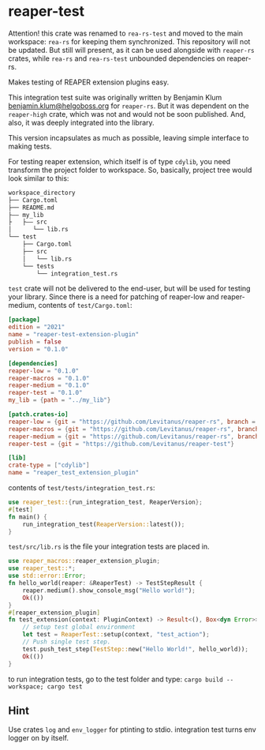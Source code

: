 # reaper-test

Attention! this crate was renamed to `rea-rs-test` and moved to the main workspace: `rea-rs` for keeping them synchronized. This repository will not be updated. But still will present, as it can be used alongside with `reaper-rs` crates, while `rea-rs` and `rea-rs-test` unbounded dependencies on reaper-rs.

Makes testing of REAPER extension plugins easy.

This integration test suite was originally written by Benjamin Klum <benjamin.klum@helgoboss.org> for `reaper-rs`. But it was dependent on the `reaper-high` crate, which was not and would not be soon published. And, also, it was deeply integrated into the library.

This version incapsulates as much as possible, leaving simple interface to making tests.

For testing reaper extension, which itself is of type `cdylib`,
you need transform the project folder to workspace. So, basically,
project tree would look similar to this:

```bash
workspace_directory
├── Cargo.toml
├── README.md
├—— my_lib
├   ├—— src
│      └── lib.rs
└── test
    ├── Cargo.toml
    ├── src
    │   └── lib.rs
    └── tests
        └── integration_test.rs
```

`test` crate will not be delivered to the end-user, but will be used for
testing your library. Since there is a need for patching of reaper-low and reaper-medium, contents of `test/Cargo.toml`:

```toml
[package]
edition = "2021"
name = "reaper-test-extension-plugin"
publish = false
version = "0.1.0"

[dependencies]
reaper-low = "0.1.0"
reaper-macros = "0.1.0"
reaper-medium = "0.1.0"
reaper-test = "0.1.0"
my_lib = {path = "../my_lib"}

[patch.crates-io]
reaper-low = {git = "https://github.com/Levitanus/reaper-rs", branch = "stable_for_rea-rs"}
reaper-macros = {git = "https://github.com/Levitanus/reaper-rs", branch = "stable_for_rea-rs"}
reaper-medium = {git = "https://github.com/Levitanus/reaper-rs", branch = "stable_for_rea-rs"}
reaper-test = {git = "https://github.com/Levitanus/reaper-test"}

[lib]
crate-type = ["cdylib"]
name = "reaper_test_extension_plugin"

```

contents of `test/tests/integration_test.rs`:

```rust
use reaper_test::{run_integration_test, ReaperVersion};
#[test]
fn main() {
    run_integration_test(ReaperVersion::latest());
}
```

`test/src/lib.rs` is the file your integration tests are placed in.

```rust
use reaper_macros::reaper_extension_plugin;
use reaper_test::*;
use std::error::Error;
fn hello_world(reaper: &ReaperTest) -> TestStepResult {
    reaper.medium().show_console_msg("Hello world!");
    Ok(())
}
#[reaper_extension_plugin]
fn test_extension(context: PluginContext) -> Result<(), Box<dyn Error>> {
    // setup test global environment
    let test = ReaperTest::setup(context, "test_action");
    // Push single test step.
    test.push_test_step(TestStep::new("Hello World!", hello_world));
    Ok(())
}
```

to run integration tests, go to the test folder and type:
`cargo build --workspace; cargo test`

## Hint

Use crates `log` and `env_logger` for ptinting to stdio. integration test turns env logger on by itself.
